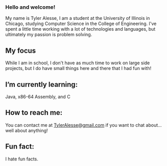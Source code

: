 ### Hello and welcome!

My name is Tyler Alesse, I am a student at the University of Illinois in Chicago, studying Computer Science in the College of Engineering.
I've spent a little time working with a lot of technologies and languages, but ultimately my passion is problem solving.

## My focus
While I am in school, I don't have as much time to work on large side projects, but I do have small things here and there that I had fun with!

## I’m currently learning:
Java, x86-64 Assembly, and C

## How to reach me:
You can contact me at TylerAlesse@gmail.com if you want to chat about... well about anything!

## Fun fact:
I hate fun facts.
